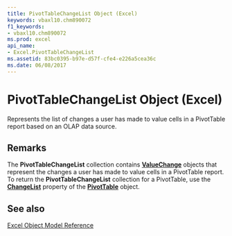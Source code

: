 ```yaml
---
title: PivotTableChangeList Object (Excel)
keywords: vbaxl10.chm890072
f1_keywords:
- vbaxl10.chm890072
ms.prod: excel
api_name:
- Excel.PivotTableChangeList
ms.assetid: 83bc0395-b97e-d57f-cfe4-e226a5cea36c
ms.date: 06/08/2017
---
```



# PivotTableChangeList Object (Excel)

Represents the list of changes a user has made to value cells in a PivotTable report based on an OLAP data source.


## Remarks

The  **PivotTableChangeList** collection contains **[ValueChange](Excel.ValueChange.md)** objects that represent the changes a user has made to value cells in a PivotTable report. To return the **PivotTableChangeList** collection for a PivotTable, use the **[ChangeList](Excel.PivotTable.ChangeList.md)** property of the **[PivotTable](Excel.PivotTable.md)** object.


## See also


[Excel Object Model Reference](./overview/Excelobject-model.md)


